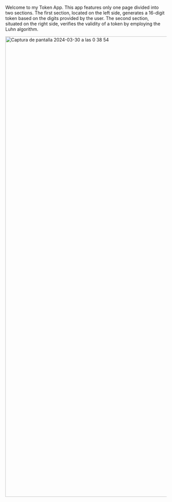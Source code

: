Welcome to my Token App. This app features only one page divided into two sections. The first section, located on the left side, generates a 16-digit token based on the digits provided by the user. The second section, situated on the right side, verifies the validity of a token by employing the Luhn algorithm.

<img width="1437" alt="Captura de pantalla 2024-03-30 a las 0 38 54" src="https://github.com/cristinaAlarcon98/TokenApp/assets/113309965/7a81eb2b-fba8-46b3-999b-f9efcbdd9863">

